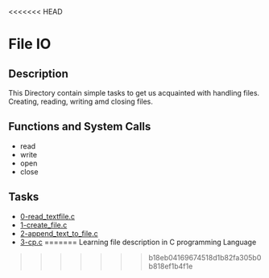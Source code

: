<<<<<<< HEAD
# File IO

## Description
This Directory contain simple tasks to get us acquainted with handling files.
Creating, reading, writing amd closing files.

## Functions and System Calls
* read
* write
* open
* close

## Tasks
* [0-read_textfile.c](0-read_textfile.c)
* [1-create_file.c](1-create_file.c)
* [2-append_text_to_file.c](2-append_text_to_file.c)
* [3-cp.c](3-cp.c)
=======
Learning file description in C programming Language
>>>>>>> b18eb04169674518d1b82fa305b0b818ef1b4f1e
